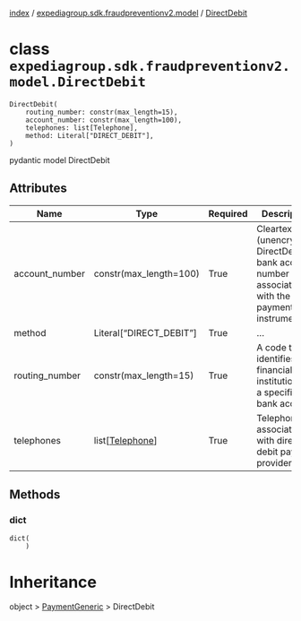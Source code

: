 [index](index.md) /
[expediagroup.sdk.fraudpreventionv2.model](expediagroup.sdk.fraudpreventionv2.model.md)
/ [DirectDebit](DirectDebit.md)

# class `expediagroup.sdk.fraudpreventionv2.model.DirectDebit`

```
DirectDebit(
    routing_number: constr(max_length=15),
    account_number: constr(max_length=100),
    telephones: list[Telephone],
    method: Literal["DIRECT_DEBIT"],
)
```

pydantic model DirectDebit

## Attributes

| Name           | Type                              | Required | Description                                                                                     |
| -------------- | --------------------------------- | -------- | ----------------------------------------------------------------------------------------------- |
| account_number | constr(max_length=100)            | True     | Cleartext (unencrypted) DirectDebit bank account number associated with the payment instrument. |
| method         | Literal\[“DIRECT_DEBIT”\]         | True     | …                                                                                               |
| routing_number | constr(max_length=15)             | True     | A code that identifies the financial institution for a specific bank account.                   |
| telephones     | list\[[Telephone](Telephone.md)\] | True     | Telephone(s) associated with direct debit payment provider.                                     |

## Methods

### dict

```
dict(
    )
```

# Inheritance

object > [PaymentGeneric](PaymentGeneric.md) > DirectDebit
